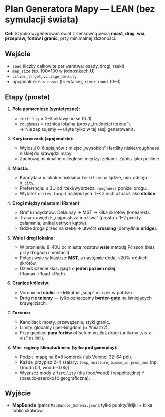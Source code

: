 
# Plan Generatora Mapy — LEAN (bez symulacji świata)

**Cel:** Szybko wygenerować świat z sensowną siecią **miast, dróg, wsi, przepraw, fortów i granic**, przy minimalnej złożoności.

## Wejście
- `seed` (liczby całkowite per warstwa: osady, drogi, rzeki)
- `map_size` (np. 100×100 w jednostkach U)
- `cities_target`, `village_density`
- opcjonalnie: `has_coast` (true/false), `river_count` (0–6)

## Etapy (proste)

1) **Pola pomocnicze (syntetyczne):**
   - `fertility` = 2–3 oktawy noise (0..1). 
   - `roughness` = różnica lokalna (proxy „trudności terenu”).  
   → Nie zapisujemy — użyte tylko w tej sesji generowania.

2) **Korytarze rzek (opcjonalnie):**
   - Wylosuj 0–6 splajnów z miejsc „wysokich” (fertility niskie/roughness niskie) do krawędzi mapy.
   - Zachowaj minimalne odległości między rzekami. Zapisz jako polilinie.

3) **Miasta:**
   - Kandydaci = lokalne maksima `fertility` na lądzie, min. odstęp `R_city`.
   - Preferencja: ≤ 3U od rzeki/wybrzeża, `roughness` poniżej progu.
   - Wybierz `cities_target` najlepszych. 1–3 z nich oznacz jako **stolice**.

4) **Drogi między miastami (Roman):**
   - Graf kandydatów: Delaunay → MST → kilka skrótów (k-nearest).
   - Trasa krawędzi: „najprostsza możliwa” (prosta + 1–2 punkty załamania, unikaj ostrych kątów).
   - Gdzie droga przecina rzekę → utwórz **crossing** (domyślnie **bridge**).

5) **Wsie i drogi lokalne:**
   - W promieniu 8–40U od miasta rozstaw **wsie** metodą Poisson (bias przy drogach i mostach).
   - Połącz wsie w klastrze: **MST**, a następnie dodaj ~20% krótkich skrótów.
   - Dziedziczenie klas: gałąź o **jeden poziom niżej** (Roman→Road→Path).

6) **Granice królestw:**
   - Voronoi od **stolic** → delikatne „snap” do rzek w pobliżu.
   - Dróg **nie tniemy** — tylko oznaczamy **border-gate** na istniejących krawędziach.

7) **Fortece:**
   - Kandidaci: mosty, przewężenia, styki granic.
   - Limity: globalny i per-kingdom (≈ #miast/2). 
   - Przy granicy: **para fortów** offsetem wzdłuż drogi (unikamy „vis-à-vis” na linii).

8) **Mini‑regiony klimatu/biomu (tylko pod gameplay):**
   - Podziel mapę na 8×8 komórek (lub Voronoi 32–64 pól).
   - Każdej przypisz 2–4 skalary: `temp`, `moisture`, `biome_id`, `prod_mod` (np. {food:+0.1, wood:-0.05}).
   - Wyznacz mody z `fertility` (dla food/wood) i współrzędnej Y (pseudo‑szerokość geograficzna).

## Wyjście
- **MapBundle** (patrz `MapBundle_Schema.json`): tylko punkty/linijki + kilka tablic skalarów.
